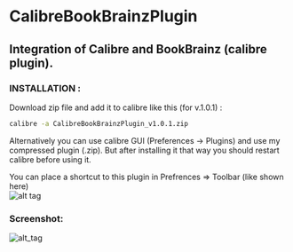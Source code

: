 # CalibreBookBrainzPlugin
## Integration of Calibre and BookBrainz (calibre plugin).  
### INSTALLATION :  
Download zip file and add it to calibre like this (for v.1.0.1) :
```bash
calibre -a CalibreBookBrainzPlugin_v1.0.1.zip
```
Alternatively you can use calibre GUI (Preferences -> Plugins) and use my compressed plugin (.zip).
But after installing it that way you should restart calibre before using it.

You can place a shortcut to this plugin in Prefrences => Toolbar (like shown here)  
![alt tag](http://i0.wp.com/www.redmountainsw.com/wordpress/files/2014/09/33af5c8016ca2b8cbbeaaae21192fda8.png?w=730)

### Screenshot:
![alt_tag](images/zrz.png)
